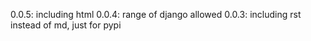 0.0.5: including html
0.0.4: range of django allowed
0.0.3: including rst instead of md, just for pypi
